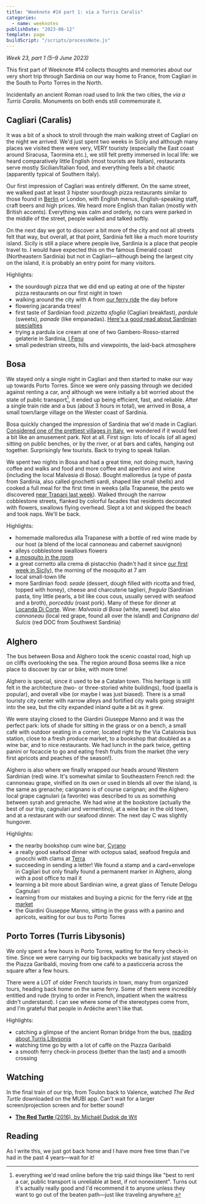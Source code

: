 ```yaml
---
title: "Weeknote #14 part 1: via a Turris Caralis"
categories:
  - name: weeknotes
publishDate: "2023-06-12"
template: page
buildScript: "/scripts/processNote.js"
---
```


_Week 23, part 1 (5–9 June 2023)_

This first part of Weeknote #14 collects thoughts and memories about our very short trip through Sardinia on our way home to France, from Cagliari in the South to Porto Torres in the North.

Incidentally an ancient Roman road used to link the two cities, the _via a Turris Caralis_. Monuments on both ends still commemorate it.

## Cagliari (Caralis)

It was a bit of a shock to stroll through the main walking street of Cagliari on the night we arrived. We'd just spent two weeks in Sicily and although many places we visited there were very, VERY touristy (especially the East coast around Siracusa, Taormina etc.), we still felt pretty immersed in local life: we heard comparatively little English (most tourists are Italian), restaurants serve mostly Sicilian/Italian food, and everything feels a bit chaotic (apparently typical of Southern Italy).

Our first impression of Cagliari was entirely different. On the same street, we walked past at least 3 hipster sourdough pizza restaurants similar to those found in [Berlin](https://gazzopizza.com/) or London, with English menus, English-speaking staff, craft beers and high prices. We heard more English than Italian (mostly with British accents). Everything was calm and orderly, no cars were parked in the middle of the street, people walked and talked softly.

On the next day we got to discover a bit more of the city and not all streets felt that way, but overall, at that point, Sardinia felt like a much more touristy island. Sicily is still a place where people live, Sardinia is a place that people travel to. I would have expected this on the famous Emerald coast (Northeastern Sardinia) but not in Cagliari—although being the largest city on the island, it is probably an entry point for many visitors.

Highlights:

- the sourdough pizza that we did end up eating at one of the hipster pizza restaurants on our first night in town
- walking around the city with A from [our ferry ride](/notes/weeknote-13-climbing-in-western-sicily/) the day before
- flowering jacaranda trees!
- first taste of Sardinian food: _pizzetta sfoglia_ (Cagliari breakfast), _pardule_ (sweets), _panade_ (like empanadas). [Here's a good read about Sardinian specialties](https://strictlysardinia.com/sardinian-food-guide/)
- trying a pardula ice cream at one of two Gambero-Rosso-starred gelaterie in Sardinia, [I Fenu](https://goo.gl/maps/2pCgHBqKnNBEz3h96)
- small pedestrian streets, hills and viewpoints, the laid-back atmosphere

## Bosa

We stayed only a single night in Cagliari and then started to make our way up towards Porto Torres. Since we were only passing through we decided against renting a car, and although we were initially a bit worried about the state of public transport[^1], it ended up being efficient, fast, and reliable. After a single train ride and a bus (about 3 hours in total), we arrived in Bosa, a small town/large village on the Wester coast of Sardinia.

Bosa quickly changed the impression of Sardinia that we'd made in Cagliari. [Considered one of the prettiest villages in Italy](https://borghipiubelliditalia.it/borgo/bosa/), we wondered if it would feel a bit like an amusement park. Not at all. First sign: lots of locals (of all ages) sitting on public benches, or by the river, or at bars and cafés, hanging out together. Surprisingly few tourists. Back to trying to speak Italian.

We spent two nights in Bosa and had a great time, not doing much, having coffee and walks and food and more coffee and aperitivo and wine (including the local Malvasia di Bosa). Bought malloredus (a type of pasta from Sardinia, also called gnochetti sardi, shaped like small shells) and cooked a full meal for the first time in weeks (alla Trapanese, the pesto we discovered [near Trapani last week](/notes/weeknote-13-climbing-in-western-sicily/)). Walked through the narrow cobblestone streets, flanked by colorful facades that residents decorated with flowers, swallows flying overhead. Slept a lot and skipped the beach and took naps. We'll be back.

Highlights:

- homemade malloredus alla Trapanese with a bottle of red wine made by our host (a blend of the local cannoneau and cabernet sauvignon)
- alleys cobblestone swallows flowers
- [a mosquito in the room](/notes/retribution/)
- a great cornetto alla crema di pistacchio (hadn't had it since [our first week in Sicily](/notes/weeknote-12-road-trip-through-the-three-valli-of-sicily/)), the morning of the mosquito at 7 am
- local small-town life
- more Sardinian food: _seade_ (dessert, dough filled with ricotta and fried, topped with honey), cheese and charcuterie taglieri, _fregula_ (Sardinian pasta, tiny little pearls, a bit like cous cous, usually served with seafood and a broth), _porceddu_ (roast pork). Many of these for dinner at [Locanda Di Corte](https://goo.gl/maps/QuFu3gDtWFkmgKw2A). Wine: _Malvasia di Bosa_ (white, sweet) but also _cannoneau_ (local red grape, found all over the island) and _Carignano del Sulcis_ (red DOC from Southwest Sardinia)

## Alghero

The bus between Bosa and Alghero took the scenic coastal road, high up on cliffs overlooking the sea. The region around Bosa seems like a nice place to discover by car or bike, with more time!

Alghero is special, since it used to be a Catalan town. This heritage is still felt in the architecture (two- or three-storied white buildings), food (paella is popular), and overall vibe (or maybe I was just biased). There is a small touristy city center with narrow alleys and fortified city walls going straight into the sea, but the city expanded inland quite a bit as it grew.

We were staying closed to the Giardini Giuseppe Manno and it was the perfect park: lots of shade for sitting in the grass or on a bench, a small café with outdoor seating in a corner, located right by the Via Catalonia bus station, close to a fresh produce market, to a bookshop that doubled as a wine bar, and to nice restaurants. We had lunch in the park twice, getting panini or focaccie to go and eating fresh fruits from the market (the very first apricots and peaches of the season!).

Alghero is also where we finally wrapped our heads around Western Sardinian (red) wine. It's somewhat similar to Southeastern French red: the cannoneau grape, vinified on its own or used in blends all over the island, is the same as grenache; carignano is of course carignan; and the Alghero local grape cagnulari (a favorite) was described to us as something between syrah and grenache. We had wine at the bookstore (actually the best of our trip, cagnulari and vermentino), at a wine bar in the old town, and at a restaurant with our seafood dinner. The next day C was slightly hungover.

Highlights:

- the nearby bookshop cum wine bar, [Cyrano](https://goo.gl/maps/5Tcmqz854zjQAD8i6)
- a really good seafood dinner with octopus salad, seafood fregula and gnocchi with clams at [Terra](https://goo.gl/maps/hMsopdwKhRFbAfFHA)
- succeeding in sending a letter! We found a stamp and a card+envelope in Cagliari but only finally found a permanent marker in Alghero, along with a post office to mail it
- learning a bit more about Sardinian wine, a great glass of Tenute Delogu Cagnulari
- learning from our mistakes and buying a picnic for the ferry ride at [the market](https://goo.gl/maps/rAyhToZyGx2kWVwd6)
- the Giardini Giuseppe Manno, sitting in the grass with a panino and apricots, waiting for our bus to Porto Torres

## Porto Torres (Turris Libysonis)

We only spent a few hours in Porto Torres, waiting for the ferry check-in time. Since we were carrying our big backpacks we basically just stayed on the Piazza Garibaldi, moving from one café to a pasticceria across the square after a few hours.

There were a LOT of older French tourists in town, many from organized tours, heading back home on the same ferry. Some of them were incredibly entitled and rude (trying to order in French, impatient when the waitress didn't understand). I can see where some of the stereotypes come from, and I'm grateful that people in Ardèche aren't like that.

Highlights:

- catching a glimpse of the ancient Roman bridge from the bus, [reading about Turris Libysonis](http://www.roamintheempire.com/index.php/2020/07/29/turris-libysonis/)
- watching time go by with a lot of caffè on the Piazza Garibaldi
- a smooth ferry check-in process (better than the last) and a smooth crossing

## Watching

In the final train of our trip, from Toulon back to Valence, watched _The Red Turtle_ downloaded on the MUBI app. Can't wait for a larger screen/projection screen and for better sound!

- [**The Red Turtle** (2016), by Michaël Dudok de Wit](/notes/the-red-turtle-by-michael-dudok-de-wit/)

## Reading

As I write this, we just got back home and I have more free time than I've had in the past 4 years—wait for it!

[^1]: everything we'd read online before the trip said things like "best to rent a car, public transport is unreliable at best, if not nonexistent". Turns out it's actually really good and I'd recommend it to anyone unless they want to go out of the beaten path—just like traveling anywhere.
